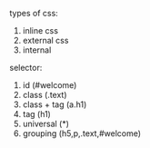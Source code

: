 types of css:
1. inline css
2. external css
3. internal

selector:
1. id (#welcome)
2. class (.text)
3. class + tag (a.h1)
4. tag (h1)
5. universal (*)
6. grouping (h5,p,.text,#welcome)
